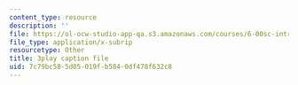 ```yaml
---
content_type: resource
description: ''
file: https://ol-ocw-studio-app-qa.s3.amazonaws.com/courses/6-00sc-introduction-to-computer-science-and-programming-spring-2011/7c79bc585d05019fb5840df478f632c8_BRjwkgQct28.srt
file_type: application/x-subrip
resourcetype: Other
title: 3play caption file
uid: 7c79bc58-5d05-019f-b584-0df478f632c8
---
```


